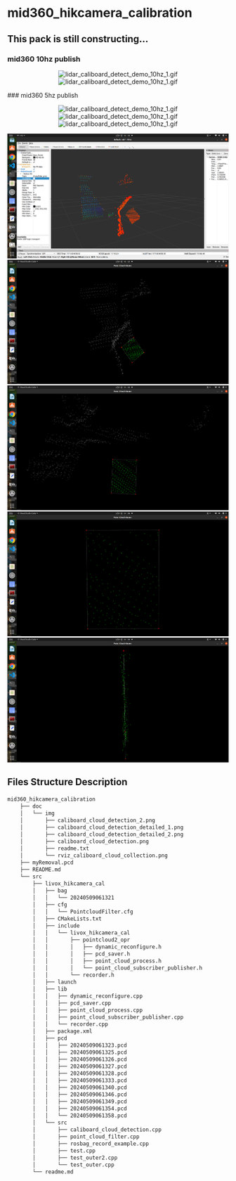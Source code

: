 # mid360_hikcamera_calibration

## This pack is still constructing...

### mid360 10hz publish
<p align="center">
        <img src="https://github.com/QuintinUmi/mid360_hikcamera_calibration/blob/QuintinUmi/doc/img/lidar_caliboard_detect_demo_10hz_1.gif" alt="lidar_caliboard_detect_demo_10hz_1.gif"/>
        <img src="https://github.com/QuintinUmi/mid360_hikcamera_calibration/blob/QuintinUmi/doc/img/lidar_caliboard_detect_demo_10hz_2.gif" alt="lidar_caliboard_detect_demo_10hz_1.gif"/>
</p>
### mid360 5hz publish
<p align="center">
        <img src="https://github.com/QuintinUmi/mid360_hikcamera_calibration/blob/QuintinUmi/doc/img/lidar_caliboard_detect_demo_5hz_1.gif" alt="lidar_caliboard_detect_demo_10hz_1.gif"/>
        <img src="https://github.com/QuintinUmi/mid360_hikcamera_calibration/blob/QuintinUmi/doc/img/lidar_caliboard_detect_demo_5hz_2.gif" alt="lidar_caliboard_detect_demo_10hz_1.gif"/>
        <img src="https://github.com/QuintinUmi/mid360_hikcamera_calibration/blob/QuintinUmi/doc/img/lidar_caliboard_detect_demo_5hz_3.gif" alt="lidar_caliboard_detect_demo_10hz_1.gif"/>
</p>
        


<p align="center">
        <a href="https://github.com/QuintinUmi/mid360_hikcamera_calibration/">
            <img src="https://github.com/QuintinUmi/mid360_hikcamera_calibration/blob/QuintinUmi/doc/img/rviz_caliboard_cloud_collection.png?raw=true" alt="rviz_caliboard_cloud_collection.png"/>
            <img src="https://github.com/QuintinUmi/mid360_hikcamera_calibration/blob/QuintinUmi/doc/img/caliboard_cloud_detection.png?raw=true" alt="caliboard_cloud_detection.png"/>
            <img src="https://github.com/QuintinUmi/mid360_hikcamera_calibration/blob/QuintinUmi/doc/img/caliboard_cloud_detection_2.png?raw=true" alt="caliboard_cloud_detection_2.png"/>
                <img src="https://github.com/QuintinUmi/mid360_hikcamera_calibration/blob/QuintinUmi/doc/img/caliboard_cloud_detection_detailed_1.png?raw=true" alt="caliboard_cloud_detection_2.png"/>
                <img src="https://github.com/QuintinUmi/mid360_hikcamera_calibration/blob/QuintinUmi/doc/img/caliboard_cloud_detection_detailed_2.png?raw=true" alt="caliboard_cloud_detection_2.png"/>
        </a>
</p>

## Files Structure Description

```
mid360_hikcamera_calibration
    ├── doc
    │   └── img
    │       ├── caliboard_cloud_detection_2.png
    │       ├── caliboard_cloud_detection_detailed_1.png
    │       ├── caliboard_cloud_detection_detailed_2.png
    │       ├── caliboard_cloud_detection.png
    │       ├── readme.txt
    │       └── rviz_caliboard_cloud_collection.png
    ├── myRemoval.pcd
    ├── README.md
    └── src
        ├── livox_hikcamera_cal
        │   ├── bag
        │   │   └── 20240509061321
        │   ├── cfg
        │   │   └── PointcloudFilter.cfg
        │   ├── CMakeLists.txt
        │   ├── include
        │   │   └── livox_hikcamera_cal
        │   │       ├── pointcloud2_opr
        │   │       │   ├── dynamic_reconfigure.h
        │   │       │   ├── pcd_saver.h
        │   │       │   ├── point_cloud_process.h
        │   │       │   └── point_cloud_subscriber_publisher.h
        │   │       └── recorder.h
        │   ├── launch
        │   ├── lib
        │   │   ├── dynamic_reconfigure.cpp
        │   │   ├── pcd_saver.cpp
        │   │   ├── point_cloud_process.cpp
        │   │   ├── point_cloud_subscriber_publisher.cpp
        │   │   └── recorder.cpp
        │   ├── package.xml
        │   ├── pcd
        │   │   ├── 20240509061323.pcd
        │   │   ├── 20240509061325.pcd
        │   │   ├── 20240509061326.pcd
        │   │   ├── 20240509061327.pcd
        │   │   ├── 20240509061328.pcd
        │   │   ├── 20240509061333.pcd
        │   │   ├── 20240509061340.pcd
        │   │   ├── 20240509061346.pcd
        │   │   ├── 20240509061349.pcd
        │   │   ├── 20240509061354.pcd
        │   │   └── 20240509061358.pcd
        │   └── src
        │       ├── caliboard_cloud_detection.cpp
        │       ├── point_cloud_filter.cpp
        │       ├── rosbag_record_example.cpp
        │       ├── test.cpp
        │       ├── test_outer2.cpp
        │       └── test_outer.cpp
        └── readme.md


```
